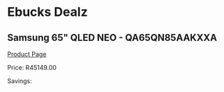 
# Ebucks Dealz
## Samsung 65" QLED NEO - QA65QN85AAKXXA
[Product Page](https://www.ebucks.com/web/shop/productSelected.do?prodId=1226724445&catId=363628796)

Price: R45149.00

Savings: 


	